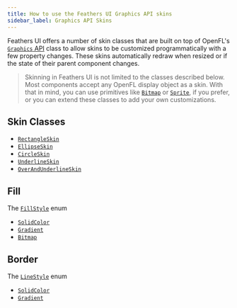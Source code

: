 ```yaml
---
title: How to use the Feathers UI Graphics API skins
sidebar_label: Graphics API Skins
---
```


Feathers UI offers a number of skin classes that are built on top of OpenFL's [`Graphics` API](https://api.openfl.org/openfl/display/Graphics.html) class to allow skins to be customized programmatically with a few property changes. These skins automatically redraw when resized or if the state of their parent component changes.

> Skinning in Feathers UI is not limited to the classes described below. Most components accept any OpenFL display object as a skin. With that in mind, you can use primitives like [`Bitmap`](https://api.openfl.org/openfl/display/Bitmap.html) or [`Sprite`](https://api.openfl.org/openfl/display/Sprite.html), if you prefer, or you can extend these classes to add your own customizations.

## Skin Classes

- [`RectangleSkin`](https://api.feathersui.com/current/feathers/skins/RectangleSkin.html)
- [`EllipseSkin`](https://api.feathersui.com/current/feathers/skins/RectangleSkin.html)
- [`CircleSkin`](https://api.feathersui.com/current/feathers/skins/RectangleSkin.html)
- [`UnderlineSkin`](https://api.feathersui.com/current/feathers/skins/RectangleSkin.html)
- [`OverAndUnderlineSkin`](https://api.feathersui.com/current/feathers/skins/RectangleSkin.html)

## Fill

The [`FillStyle`](https://api.feathersui.com/current/feathers/graphics/FillStyle.html) enum

- [`SolidColor`](https://api.feathersui.com/current/feathers/graphics/FillStyle.html#SolidColor)
- [`Gradient`](https://api.feathersui.com/current/feathers/graphics/FillStyle.html#Gradient)
- [`Bitmap`](https://api.feathersui.com/current/feathers/graphics/FillStyle.html#Bitmap)

## Border

The [`LineStyle`](https://api.feathersui.com/current/feathers/graphics/LineStyle.html) enum

- [`SolidColor`](https://api.feathersui.com/current/feathers/graphics/LineStyle.html#SolidColor)
- [`Gradient`](https://api.feathersui.com/current/feathers/graphics/LineStyle.html#Gradient)
